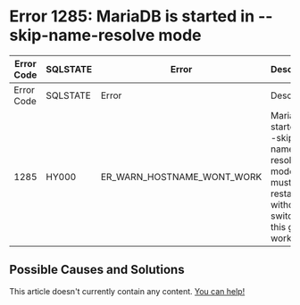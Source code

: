 
# Error 1285: MariaDB is started in --skip-name-resolve mode


| Error Code | SQLSTATE | Error | Description |
| --- | --- | --- | --- |
| Error Code | SQLSTATE | Error | Description |
| 1285 | HY000 | ER_WARN_HOSTNAME_WONT_WORK | MariaDB is started in --skip-name-resolve mode; you must restart it without this switch for this grant to work |




## Possible Causes and Solutions


This article doesn't currently contain any content. [You can help!](/kb/en/writing-and-editing-knowledge-base-articles/)

